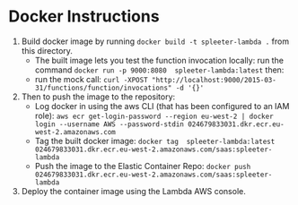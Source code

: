 # Docker Instructions

1. Build docker image by running ```docker build -t spleeter-lambda .``` from this directory.
    * The built image lets you test the function invocation locally: run the command ```docker run -p 9000:8080  spleeter-lambda:latest``` then:
    * run the mock call: ```curl -XPOST "http://localhost:9000/2015-03-31/functions/function/invocations" -d '{}'```
2. Then to push the image to the repository:
    * Log docker in using the aws CLI (that has been configured to an IAM role): ```aws ecr get-login-password --region eu-west-2 | docker login --username AWS --password-stdin 024679833031.dkr.ecr.eu-west-2.amazonaws.com```
    * Tag the built docker image: ```docker tag  spleeter-lambda:latest 024679833031.dkr.ecr.eu-west-2.amazonaws.com/saas:spleeter-lambda```
    * Push the image to the Elastic Container Repo: ```docker push 024679833031.dkr.ecr.eu-west-2.amazonaws.com/saas:spleeter-lambda```
3. Deploy the container image using the Lambda AWS console.